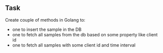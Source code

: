 ## Task
Create couple of methods in Golang to:
- one to insert the sample in the DB
- one to fetch all samples from the db based on some property like client id
- one to fetch all samples with some client id and time interval
